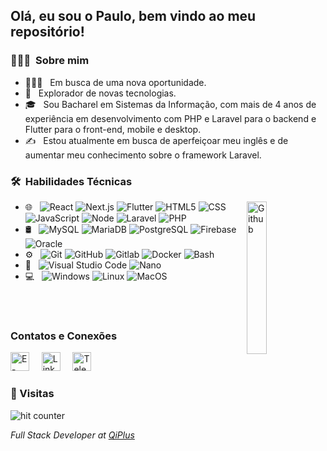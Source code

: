 <h2>Olá, eu sou o Paulo, bem vindo ao meu repositório!
<!--   <img src="https://media.giphy.com/media/12oufCB0MyZ1Go/giphy.gif" width="50"> -->
</h2>

<h3> 👨🏻‍💻 &nbsp;Sobre mim </h3>

- 👨🏻‍💻 &nbsp; Em busca de uma nova oportunidade.
- 🧭 &nbsp; Explorador de novas tecnologias.
- 🎓 &nbsp; Sou Bacharel em Sistemas da Informação, com mais de 4 anos de experiência em desenvolvimento com PHP e Laravel para o backend e Flutter para o front-end, mobile e desktop.
- ✍️ &nbsp; Estou atualmente em busca de aperfeiçoar meu inglês e de aumentar meu conhecimento sobre o framework Laravel.

<h3> 🛠 &nbsp;Habilidades Técnicas </h3>
<img width="25%" align="right" alt="Github" src="https://media.giphy.com/media/M9gbBd9nbDrOTu1Mqx/giphy.gif" />

- 🌐 &nbsp;
  ![React](https://img.shields.io/badge/-React-333333?style=flat&logo=react)
  ![Next.js](https://img.shields.io/badge/-Next.js-333333?style=flat&logo=next.js)
  ![Flutter](https://img.shields.io/badge/-Flutter-333333?style=flat&logo=flutter)
  ![HTML5](https://img.shields.io/badge/-HTML5-333333?style=flat&logo=HTML5)
  ![CSS](https://img.shields.io/badge/-CSS-333333?style=flat&logo=CSS3&logoColor=1572B6)
  ![JavaScript](https://img.shields.io/badge/-JavaScript-333333?style=flat&logo=javascript)
  ![Node](https://img.shields.io/badge/-Node-333333?style=flat&logo=typescript)
  ![Laravel](https://img.shields.io/badge/-Laravel-333333?style=flat&logo=laravel)
  ![PHP](https://img.shields.io/badge/-PHP-333333?style=flat&logo=php&logoColor=4bc425)
- 🛢 &nbsp;
  ![MySQL](https://img.shields.io/badge/-MySQL-333333?style=flat&logo=mysql)
  ![MariaDB](https://img.shields.io/badge/-MariaDB-333333?style=flat&logo=mariadb)
  ![PostgreSQL](https://img.shields.io/badge/-PostgreSQL-333333?style=flat&logo=postgresql)
  ![Firebase](https://img.shields.io/badge/-Firebase-333333?style=flat&logo=firebase)
  ![Oracle](https://img.shields.io/badge/-Oracle-333333?style=flat&logo=oracle)
- ⚙️ &nbsp;
  ![Git](https://img.shields.io/badge/-Git-333333?style=flat&logo=git)
  ![GitHub](https://img.shields.io/badge/-GitHub-333333?style=flat&logo=github)
  ![Gitlab](https://img.shields.io/badge/-Gitlab-333333?style=flat&logo=gitlab)
  ![Docker](https://img.shields.io/badge/-docker-333333?style=flat&logo=docker)
  ![Bash](https://img.shields.io/badge/-Terminal-333333?style=flat&logo=powershell)
- 🔧 &nbsp;
  ![Visual Studio Code](https://img.shields.io/badge/-Visual%20Studio%20Code-333333?style=flat&logo=visual-studio-code&logoColor=007ACC)
  ![Nano](https://img.shields.io/badge/-Nano-333333?style=flat&logo=nano&logoColor=007ACC)
- 💻 &nbsp;
  ![Windows](https://img.shields.io/badge/-Windows-333333?style=flat&logo=windows&logoColor=007ACC)
  ![Linux](https://img.shields.io/badge/-Linux-333333?style=flat&logo=linux&logoColor=007ACC)
  ![MacOS](https://img.shields.io/badge/-MacOS-333333?style=flat&logo=macos&logoColor=007ACC)

<br/>

<!-- <h3> ⚙️  GitHub Analytics </h3> -->
  
<!-- <a href="https://github.com/paulowender">
  <img height="130em" src="https://github-readme-stats.vercel.app/api?username=paulowender&theme=react&show_icons=true" style"max-width: 100%;" />
  <img height="130em" src="https://github-readme-stats.vercel.app/api/top-langs/?username=paulowender&theme=react&layout=compact" style"max-width: 100%;" />
  <img height="300em" src="https://metrics.lecoq.io/paulowender" alt="Github Metrics" style"max-width: 100%;" />
</a>-->

<!-- <a href="https://metrics.lecoq.io/insights/paulowender" target="_blank"> Mais Métricas </a> -->

<!-- [![GitHub Streak](https://github-readme-streak-stats.herokuapp.com/?user=paulowender)](https://git.io/streak-stats) -->

<!--                                                                                        https://metrics.lecoq.io/insights/paulowender -->
<!-- [![trophy](https://github-profile-trophy.vercel.app/?username=paulowender&theme=dracula&column=3&margin-w=15&margin-h=15)](https://github.com/ryo-ma/github-profile-trophy) -->


<br/>

### Contatos e Conexões
<p align="left">
  <a href="mailto:opaulowender@gmail.com" target="_blank"><img src="https://cogumm.net/githubassets/my_svgs/gmail.svg" width="30px" alt="E-Mail"></a> &nbsp; &nbsp;
  <a href="https://www.linkedin.com/in/paulowender/" target="_blank"><img src="https://cogumm.net/githubassets/my_svgs/linkedin.svg" width="30px" alt="LinkedIn"></a> &nbsp; &nbsp;
<!--   <a href="https://instagram.com/cogumm" target="_blank"><img src="https://cogumm.net/githubassets/my_svgs/instagram.svg" width="30px" alt="Instagram"></a> &nbsp; &nbsp; -->
<!--   <a href="https://twitter.com/cogumm" target="_blank"><img src="https://cogumm.net/githubassets/my_svgs/twitter.svg" width="30px" alt="Twitter"></a> &nbsp; &nbsp; -->
  <a href="https://t.me/paulowender" target="_blank"><img src="https://cogumm.net/githubassets/my_svgs/telegram.svg" width="30px" alt="Telegram"></a> &nbsp; &nbsp;
<!--   <a href="https://discordapp.com/users/114420862161125378" target="_blank"><img src="https://cogumm.net/githubassets/my_svgs/discord.svg" width="30px" alt="Discord"></a> &nbsp; &nbsp; -->
</p>

<!-- ## Do you play ?
<a href="https://www.twitch.tv/xcogumm" target="_blank"><img src="https://cogumm.net/githubassets/svg/streaming/twitch.svg" style="vertical-align:top; margin:4px" alt="Twitch"></a>
<a href="http://steamcommunity.com/id/cogumm/" target="_blank"><img src="https://cogumm.net/githubassets/svg/social/steam.svg" style="vertical-align:top; margin:4px" alt="Steam"></a> -->

<h3>🧍 Visitas </h3>
  <img src="https://profile-counter.glitch.me/paulowender/count.svg" alt="hit counter" align="center">

<p>
    <em>
<!--       Desenvolvedor em busca de uma nova oportunidade. -->
        Full Stack Developer at <a href="https://qiplus.com.br">QiPlus</a><br />
    </em>
</p>
                                                        

<!--
**paulowender/paulowender** is a ✨ _special_ ✨ repository because its `README.md` (this file) appears on your GitHub profile.

Here are some ideas to get you started:

- 🔭 I’m currently working on ...
- 🌱 I’m currently learning ...
- 👯 I’m looking to collaborate on ...
- 🤔 I’m looking for help with ...
- 💬 Ask me about ...
- 📫 How to reach me: ...
- 😄 Pronouns: ...
- ⚡ Fun fact: ...
-->
